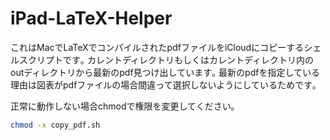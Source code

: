 # iPad-LaTeX-Helper
これはMacでLaTeXでコンパイルされたpdfファイルをiCloudにコピーするシェルスクリプトです｡
カレントディレクトリもしくはカレントディレクトリ内のoutディレクトリから最新のpdf見つけ出しています｡
最新のpdfを指定している理由は図表がpdfファイルの場合間違って選択しないようにしているためです｡

正常に動作しない場合chmodで権限を変更してください｡
```sh
chmod -x copy_pdf.sh
```

